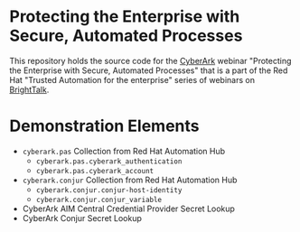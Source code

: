 # Protecting the Enterprise with Secure, Automated Processes

This repository holds the source code for the [CyberArk](https://cyberark.com) webinar "Protecting the Enterprise with Secure, Automated Processes" that is a part of the Red Hat "Trusted Automation for the enterprise" series of webinars on [BrightTalk](https://www.brighttalk.com/summit/4915-trusted-automation-for-the-enterprise/?utm_source=Red-Hat&utm_medium=web&utm_campaign=automation-enterprise-2021).

# Demonstration Elements

* `cyberark.pas` Collection from Red Hat Automation Hub
  * `cyberark.pas.cyberark_authentication`
  * `cyberark.pas.cyberark_account`
* `cyberark.conjur` Collection from Red Hat Automation Hub
  * `cyberark.conjur.conjur-host-identity`
  * `cyberark.conjur.conjur_variable`
* CyberArk AIM Central Credential Provider Secret Lookup
* CyberArk Conjur Secret Lookup

